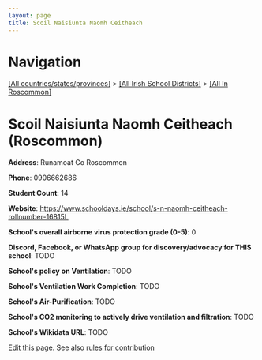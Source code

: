 ```yaml
---
layout: page
title: Scoil Naisiunta Naomh Ceitheach
---
```

# Navigation

[[All countries/states/provinces]](../../..) > [[All Irish School Districts]](../..) > [[All In Roscommon]](..)

# Scoil Naisiunta Naomh Ceitheach (Roscommon)

**Address**: Runamoat Co Roscommon

**Phone**: 0906662686

**Student Count**: 14

**Website**: <https://www.schooldays.ie/school/s-n-naomh-ceitheach-rollnumber-16815L>

**School's overall airborne virus protection grade (0-5)**: 0

**Discord, Facebook, or WhatsApp group for discovery/advocacy for THIS school**: TODO

**School's policy on Ventilation**: TODO

**School's Ventilation Work Completion**: TODO

**School's Air-Purification**: TODO

**School's CO2 monitoring to actively drive ventilation and filtration**: TODO

**School's Wikidata URL**: TODO


[Edit this page](https://github.com/ventilate-schools/Ireland/edit/main/./Roscommon/Scoil_Naisiunta_Naomh_Ceitheach.md). See also [rules for contribution](../../../contribution-rules/)